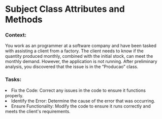 # Subject Class Attributes and Methods

<h3>Context:</h3>
You work as an programmer at a software company and have been tasked with assisting a client from a factory. The client needs to know if the quantity produced monthly, combined with the initial stock, can meet the monthly demand. However, the application is not running. After preliminary analysis, you discovered that the issue is in the “Producao” class.

<h3>Tasks:</h3>

<li>Fix the Code: Correct any issues in the code to ensure it functions properly.</li>
<li>Identify the Error: Determine the cause of the error that was occurring.</li>
<li>Ensure Functionality: Modify the code to ensure it runs correctly and meets the client's requirements.</li>

